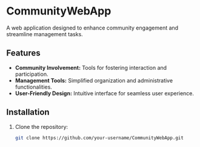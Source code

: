 # CommunityWebApp  

A web application designed to enhance community engagement and streamline management tasks.  

## Features  
- **Community Involvement:** Tools for fostering interaction and participation.  
- **Management Tools:** Simplified organization and administrative functionalities.  
- **User-Friendly Design:** Intuitive interface for seamless user experience.  

## Installation  
1. Clone the repository:  
   ```bash
   git clone https://github.com/your-username/CommunityWebApp.git

